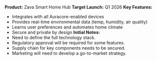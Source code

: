 **Product:** Zava Smart Home Hub
**Target Launch:** Q1 2026
**Key Features:**
-   Integrates with all Auracore-enabled devices
-   Provides real-time environmental data (temp, humidity, air quality)
-   Learns user preferences and automates home climate
-   Secure and private by design
**Initial Notes:**
-   Need to define the full technology stack.
-   Regulatory approval will be required for some features.
-   Supply chain for key components needs to be secured.
-   Marketing will need to develop a go-to-market strategy.
